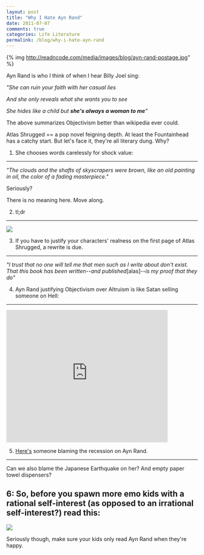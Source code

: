 ```yaml
---
layout: post
title: "Why I Hate Ayn Rand"
date: 2011-07-07
comments: true
categories: Life Literature
permalink: /blog/why-i-hate-ayn-rand
---
```


{% img http://readncode.com/media/images/blog/ayn-rand-postage.jpg" %}

Ayn Rand is who I think of when I hear Billy Joel sing:

*"She can ruin your faith with her casual lies*

*And she only reveals what she wants you to see*

*She hides like a child but **she's always a woman to me**"*

The above summarizes Objectivism better than wikipedia ever could.

Atlas Shrugged == a pop novel feigning depth. At least the Fountainhead
has a catchy start. But let's face it, they're all literary dung. Why?

1.   She chooses words carelessly for shock value:
-----------------------
*"The clouds and the shafts of skyscrapers were brown, like an old painting in oil, the color of a fading masterpiece."*

Seriously?

There is no meaning here. Move along.


2. tl;dr
-----------

<img src="http://readncode.com/media/images/blog/tldr.jpg" />

3. If you have to justify your characters' realness on the first page of Atlas Shrugged, a rewrite is due.
----------------------

*"I trust that no one will tell me that men such as I write about don't exist. That this book has been written--and published*[alas]*--is my proof that they do"*

4. Ayn Rand justifying Objectivism over Altruism is like Satan selling someone on Hell:
------------------------------

<iframe width="425" height="349" src="http://www.youtube.com/embed/viGkAZR-x8s" frameborder="0" allowfullscreen></iframe>

5. <u>[Here's](http://www.theawl.com/2011/04/when-alan-met-ayn-atlas-shrugged-and-our-tanked-economy)</u> someone blaming the recession on Ayn Rand.
-----------------------------

Can we also blame the Japanese Earthquake on her? And empty paper towel
dispensers?

6: So, before you spawn more emo kids with a rational self-interest (as opposed to an irrational self-interest?) read this:
-------------------------------

<img src="http://readncode.com/media/images/blog/ayn-rand.gif" />

Seriously though, make sure your kids only read Ayn Rand when they're happy.


